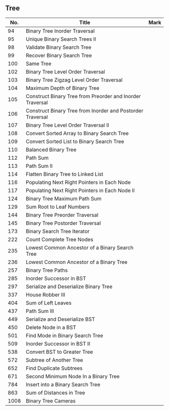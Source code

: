 ## Tree
| No.  | Title                                                      | Mark |
|------|------------------------------------------------------------|------|
| 94   | Binary Tree Inorder Traversal                              |      |
| 95   | Unique Binary Search Trees II                              |      |
| 98   | Validate Binary Search Tree                                |      |
| 99   | Recover Binary Search Tree                                 |      |
| 100  | Same Tree                                                  |      |
| 102  | Binary Tree Level Order Traversal                          |      |
| 103  | Binary Tree Zigzag Level Order Traversal                   |      |
| 104  | Maximum Depth of Binary Tree                               |      |
| 105  | Construct Binary Tree from Preorder and Inorder Traversal  |      |
| 106  | Construct Binary Tree from Inorder and Postorder Traversal |      |
| 107  | Binary Tree Level Order Traversal II                       |      |
| 108  | Convert Sorted Array to Binary Search Tree                 |      |
| 109  | Convert Sorted List to Binary Search Tree                  |      |
| 110  | Balanced Binary Tree                                       |      |
| 112  | Path Sum                                                   |      |
| 113  | Path Sum II                                                |      |
| 114  | Flatten Binary Tree to Linked List                         |      |
| 116  | Populating Next Right Pointers in Each Node                |      |
| 117  | Populating Next Right Pointers in Each Node II             |      |
| 124  | Binary Tree Maximum Path Sum                               |      |
| 129  | Sum Root to Leaf Numbers                                   |      |
| 144  | Binary Tree Preorder Traversal                             |      |
| 145  | Binary Tree Postorder Traversal                            |      |
| 173  | Binary Search Tree Iterator                                |      |
| 222  | Count Complete Tree Nodes                                  |      |
| 235  | Lowest Common Ancestor of a Binary Search Tree             |      |
| 236  | Lowest Common Ancestor of a Binary Tree                    |      |
| 257  | Binary Tree Paths                                          |      |
| 285  | Inorder Successor in BST                                   |      |
| 297  | Serialize and Deserialize Binary Tree                      |      |
| 337  | House Robber III                                           |      |
| 404  | Sum of Left Leaves                                         |      |
| 437  | Path Sum III                                               |      |
| 449  | Serialize and Deserialize BST                              |      |
| 450  | Delete Node in a BST                                       |      |
| 501  | Find Mode in Binary Search Tree                            |      |
| 509  | Inorder Successor in BST II                                |      |
| 538  | Convert BST to Greater Tree                                |      |
| 572  | Subtree of Another Tree                                    |      |
| 652  | Find Duplicate Subtrees                                    |      |
| 671  | Second Minimum Node In a Binary Tree                       |      |
| 784  | Insert into a Binary Search Tree                           |      |
| 863  | Sum of Distances in Tree                                   |      |
| 1008 | Binary Tree Cameras                                        |      |
